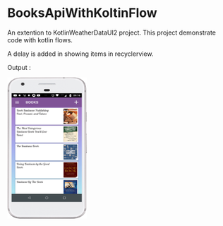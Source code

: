 # BooksApiWithKoltinFlow

An extention to KotlinWeatherDataUI2 project. This project demonstrate code with kotlin flows. 

A delay is added in showing items in recyclerview.






Output : 

<img src="app_screen.png" width="180" height="320">






